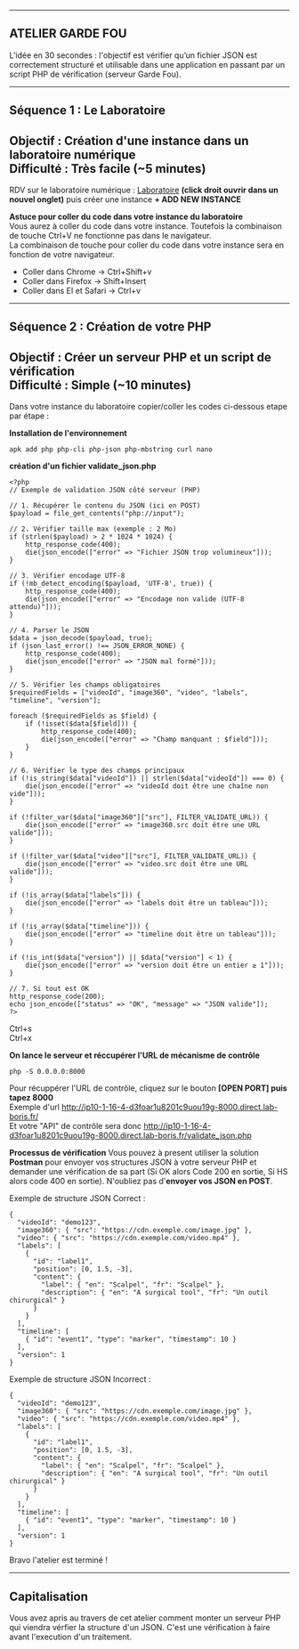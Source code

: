 ------------------------------------------------------------------------------------------------------
ATELIER GARDE FOU
------------------------------------------------------------------------------------------------------
L’idée en 30 secondes : l'objectif est vérifier qu’un fichier JSON est correctement structuré et utilisable dans une application en passant par un script PHP de vérification (serveur Garde Fou).
  
-------------------------------------------------------------------------------------------------------
Séquence 1 : Le Laboratoire
-------------------------------------------------------------------------------------------------------
Objectif : Création d'une instance dans un laboratoire numérique  
Difficulté : Très facile (~5 minutes)
-------------------------------------------------------------------------------------------------------
RDV sur le laboratoire numérique : <a href="http://lab-boris.fr" target="_blank">Laboratoire</a> **(click droit ouvrir dans un nouvel onglet)** puis créer une instance **+ ADD NEW INSTANCE**

**Astuce pour coller du code dans votre instance du laboratoire**  
Vous aurez à coller du code dans votre instance. Toutefois la combinaison de touche Ctrl+V ne fonctionne pas dans le navigateur.  
La combinaison de touche pour coller du code dans votre instance sera en fonction de votre navigateur.  
- Coller dans Chrome -> Ctrl+Shift+v
- Coller dans Firefox ->  Shift+Insert
- Coller dans EI et Safari -> Ctrl+v
  
---------------------------------------------------
Séquence 2 : Création de votre PHP
---------------------------------------------------
Objectif : Créer un serveur PHP et un script de vérification  
Difficulté : Simple (~10 minutes)
---------------------------------------------------

Dans votre instance du laboratoire copier/coller les codes ci-dessous etape par étape :  

**Installation de l'environnement**  
```
apk add php php-cli php-json php-mbstring curl nano
```
**création d'un fichier validate_json.php**  
```
<?php
// Exemple de validation JSON côté serveur (PHP)

// 1. Récupérer le contenu du JSON (ici en POST)
$payload = file_get_contents("php://input");

// 2. Vérifier taille max (exemple : 2 Mo)
if (strlen($payload) > 2 * 1024 * 1024) {
    http_response_code(400);
    die(json_encode(["error" => "Fichier JSON trop volumineux"]));
}

// 3. Vérifier encodage UTF-8
if (!mb_detect_encoding($payload, 'UTF-8', true)) {
    http_response_code(400);
    die(json_encode(["error" => "Encodage non valide (UTF-8 attendu)"]));
}

// 4. Parser le JSON
$data = json_decode($payload, true);
if (json_last_error() !== JSON_ERROR_NONE) {
    http_response_code(400);
    die(json_encode(["error" => "JSON mal formé"]));
}

// 5. Vérifier les champs obligatoires
$requiredFields = ["videoId", "image360", "video", "labels", "timeline", "version"];

foreach ($requiredFields as $field) {
    if (!isset($data[$field])) {
        http_response_code(400);
        die(json_encode(["error" => "Champ manquant : $field"]));
    }
}

// 6. Vérifier le type des champs principaux
if (!is_string($data["videoId"]) || strlen($data["videoId"]) === 0) {
    die(json_encode(["error" => "videoId doit être une chaîne non vide"]));
}

if (!filter_var($data["image360"]["src"], FILTER_VALIDATE_URL)) {
    die(json_encode(["error" => "image360.src doit être une URL valide"]));
}

if (!filter_var($data["video"]["src"], FILTER_VALIDATE_URL)) {
    die(json_encode(["error" => "video.src doit être une URL valide"]));
}

if (!is_array($data["labels"])) {
    die(json_encode(["error" => "labels doit être un tableau"]));
}

if (!is_array($data["timeline"])) {
    die(json_encode(["error" => "timeline doit être un tableau"]));
}

if (!is_int($data["version"]) || $data["version"] < 1) {
    die(json_encode(["error" => "version doit être un entier ≥ 1"]));
}

// 7. Si tout est OK
http_response_code(200);
echo json_encode(["status" => "OK", "message" => "JSON valide"]);
?>
```
Ctrl+s  
Ctrl+x  
  
**On lance le serveur et réccupérer l'URL de mécanisme de contrôle** 
```
php -S 0.0.0.0:8000
```
Pour récuppérer l'URL de contrôle, cliquez sur le bouton **[OPEN PORT] puis tapez 8000**  
Exemple d'url http://ip10-1-16-4-d3foar1u8201c9uou19g-8000.direct.lab-boris.fr/  
Et votre "API" de contrôle sera donc http://ip10-1-16-4-d3foar1u8201c9uou19g-8000.direct.lab-boris.fr/validate_json.php
  
**Processus de vérification** 
Vous pouvez à present utiliser la solution **Postman** pour envoyer vos structures JSON à votre serveur PHP et demander une vérification de sa part (Si OK alors Code 200 en sortie, Si HS alors code 400 en sortie). N'oubliez pas d'**envoyer vos JSON en POST**.  
  
Exemple de structure JSON Correct :
```
{
  "videoId": "demo123",
  "image360": { "src": "https://cdn.exemple.com/image.jpg" },
  "video": { "src": "https://cdn.exemple.com/video.mp4" },
  "labels": [
    {
      "id": "label1",
      "position": [0, 1.5, -3],
      "content": {
        "label": { "en": "Scalpel", "fr": "Scalpel" },
        "description": { "en": "A surgical tool", "fr": "Un outil chirurgical" }
      }
    }
  ],
  "timeline": [
    { "id": "event1", "type": "marker", "timestamp": 10 }
  ],
  "version": 1
}
```
Exemple de structure JSON Incorrect :
```
{
  "videoId": "demo123",
  "image360": { "src": "https://cdn.exemple.com/image.jpg" },
  "video": { "src": "https://cdn.exemple.com/video.mp4" },
  "labels": [
    {
      "id": "label1",
      "position": [0, 1.5, -3],
      "content": {
        "label": { "en": "Scalpel", "fr": "Scalpel" },
        "description": { "en": "A surgical tool", "fr": "Un outil chirurgical" }
      }
    }
  ],
  "timeline": [
    { "id": "event1", "type": "marker", "timestamp": 10 }
  ],
  "version": 1
}
```
Bravo l'atelier est terminé !
  
---------------------------------------------------
Capitalisation
---------------------------------------------------
Vous avez apris au travers de cet atelier comment monter un serveur PHP qui viendra vérfier la structure d'un JSON. C'est une vérification à faire avant l'execution d'un traitement.
